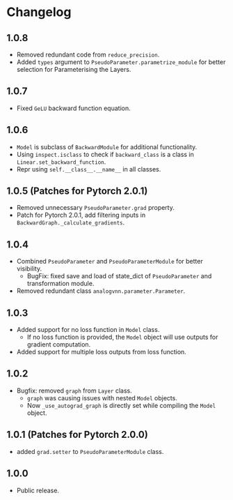 # Changelog

## 1.0.8
* Removed redundant code from `reduce_precision`.
* Added `types` argument to `PseudoParameter.parametrize_module` for better selection for Parameterising the Layers.

## 1.0.7
* Fixed `GeLU` backward function equation.

## 1.0.6
* `Model` is subclass of `BackwardModule` for additional functionality.
* Using `inspect.isclass` to check if `backward_class` is a class in `Linear.set_backward_function`.
* Repr using `self.__class__.__name__` in all classes.

## 1.0.5 (Patches for Pytorch 2.0.1)
* Removed unnecessary `PseudoParameter.grad` property.
* Patch for Pytorch 2.0.1, add filtering inputs in `BackwardGraph._calculate_gradients`.

## 1.0.4
* Combined `PseudoParameter` and `PseudoParameterModule` for better visibility.
  * BugFix: fixed save and load of state_dict of `PseudoParameter` and transformation module.
* Removed redundant class `analogvnn.parameter.Parameter`.

## 1.0.3
* Added support for no loss function in `Model` class.
  * If no loss function is provided, the `Model` object will use outputs for gradient computation.
* Added support for multiple loss outputs from loss function.

## 1.0.2
* Bugfix: removed  `graph` from `Layer` class.
  * `graph` was causing issues with nested `Model` objects.
  * Now `_use_autograd_graph` is directly set while compiling the `Model` object.

## 1.0.1 (Patches for Pytorch 2.0.0)
* added `grad.setter` to `PseudoParameterModule` class.

## 1.0.0
* Public release.
